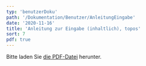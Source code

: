 ```yaml
---
typ: 'benutzerDoku'
path: '/Dokumentation/Benutzer/AnleitungEingabe'
date: '2020-11-16'
title: 'Anleitung zur Eingabe (inhaltlich), topos'
sort: 7
pdf: true
---
```


Bitte laden Sie&nbsp;<a rel="noopener noreferrer" href="./AnleitungEingabe.pdf">die PDF-Datei</a>&nbsp;herunter.
